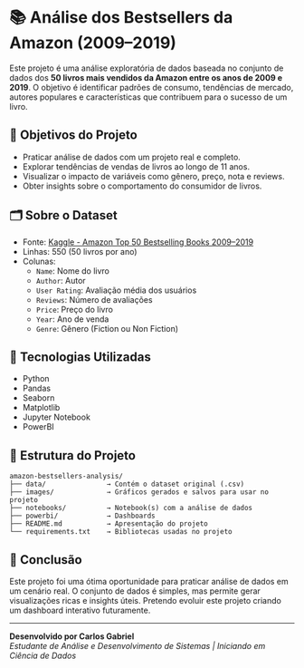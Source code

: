 # 📚 Análise dos Bestsellers da Amazon (2009–2019)

Este projeto é uma análise exploratória de dados baseada no conjunto de dados dos **50 livros mais vendidos da Amazon entre os anos de 2009 e 2019**. O objetivo é identificar padrões de consumo, tendências de mercado, autores populares e características que contribuem para o sucesso de um livro.

## 🎯 Objetivos do Projeto

- Praticar análise de dados com um projeto real e completo.
- Explorar tendências de vendas de livros ao longo de 11 anos.
- Visualizar o impacto de variáveis como gênero, preço, nota e reviews.
- Obter insights sobre o comportamento do consumidor de livros.

## 🗂️ Sobre o Dataset

- Fonte: [Kaggle - Amazon Top 50 Bestselling Books 2009–2019](https://www.kaggle.com/datasets/sootersaalu/amazon-top-50-bestselling-books-2009-2019)
- Linhas: 550 (50 livros por ano)
- Colunas:
  - `Name`: Nome do livro
  - `Author`: Autor
  - `User Rating`: Avaliação média dos usuários
  - `Reviews`: Número de avaliações
  - `Price`: Preço do livro
  - `Year`: Ano de venda
  - `Genre`: Gênero (Fiction ou Non Fiction)

## 🧰 Tecnologias Utilizadas

- Python
- Pandas
- Seaborn
- Matplotlib
- Jupyter Notebook
- PowerBI

## 📂 Estrutura do Projeto

```plaintext
amazon-bestsellers-analysis/
├── data/               → Contém o dataset original (.csv)
├── images/             → Gráficos gerados e salvos para usar no projeto
├── notebooks/          → Notebook(s) com a análise de dados
├── powerbi/            → Dashboards
├── README.md           → Apresentação do projeto
└── requirements.txt    → Bibliotecas usadas no projeto
```

## 🧠 Conclusão

Este projeto foi uma ótima oportunidade para praticar análise de dados em um cenário real. O conjunto de dados é simples, mas permite gerar visualizações ricas e insights úteis. Pretendo evoluir este projeto criando um dashboard interativo futuramente.

---

**Desenvolvido por Carlos Gabriel**  
*Estudante de Análise e Desenvolvimento de Sistemas | Iniciando em Ciência de Dados*